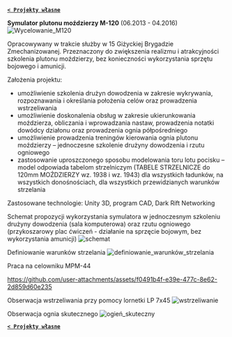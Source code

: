 **[`< Projekty własne`](https://codecanter.github.io/portfolio/)**

**Symulator plutonu moździerzy M-120** (06.2013 - 04.2016)
![Wycelowanie_M120](https://github.com/user-attachments/assets/0942f580-8131-49ec-8e66-bf1a83944e9b)

Opracowywany w trakcie służby w 15 Giżyckiej Brygadzie Zmechanizowanej. Przeznaczony do zwiększenia realizmu i atrakcyjności szkolenia plutonu moździerzy, bez konieczności wykorzystania sprzętu bojowego i amunicji.

Założenia projektu:
- umożliwienie szkolenia drużyn dowodzenia w zakresie wykrywania, rozpoznawania i określania położenia celów oraz prowadzenia wstrzeliwania
- umożliwienie doskonalenia obsług w zakresie ukierunkowania moździerza, obliczania i wprowadzania nastaw, prowadzenia notatki dowódcy działonu oraz prowadzenia ognia półpośredniego
- umożliwienie prowadzenia treningów kierowania ognia plutonu moździerzy – jednoczesne szkolenie drużyny dowodzenia i rzutu ogniowego
- zastosowanie uproszczonego sposobu modelowania toru lotu pocisku – model odpowiada tabelom strzelniczym (TABELE STRZELNICZE do 120mm MOŹDZIERZY wz. 1938 i wz. 1943) dla wszystkich ładunków, na wszystkich donośnościach, dla wszystkich przewidzianych warunków strzelania

Zastosowane technologie: Unity 3D, program CAD, Dark Rift Networking

Schemat propozycji wykorzystania symulatora w jednoczesnym szkoleniu drużyny dowodzenia (sala komputerowa) oraz rzutu ogniowego (przykoszarowy plac ćwiczeń - działanie na sprzęcie bojowym, bez wykorzystania amunicji)
![schemat](https://github.com/user-attachments/assets/806c4449-63cb-4cc9-827b-2a129ffab246)

Definiowanie warunków strzelania
![definiowanie_warunków_strzelania](https://github.com/user-attachments/assets/6e8c5055-e7d6-4be9-8631-8ad81f509f33)

Praca na celowniku MPM-44


https://github.com/user-attachments/assets/f0491b4f-e39e-477c-8e62-2d859d60e235


Obserwacja wstrzeliwania przy pomocy lornetki LP 7x45
![wstrzeliwanie](https://github.com/user-attachments/assets/3677a369-98b0-4498-864d-eee81df08365)

Obserwacja ognia skutecznego
![ogień_skuteczny](https://github.com/user-attachments/assets/7029ca27-4805-4f2b-a7df-a1cfe98c5d7b)

**[`< Projekty własne`](https://codecanter.github.io/portfolio/)**
